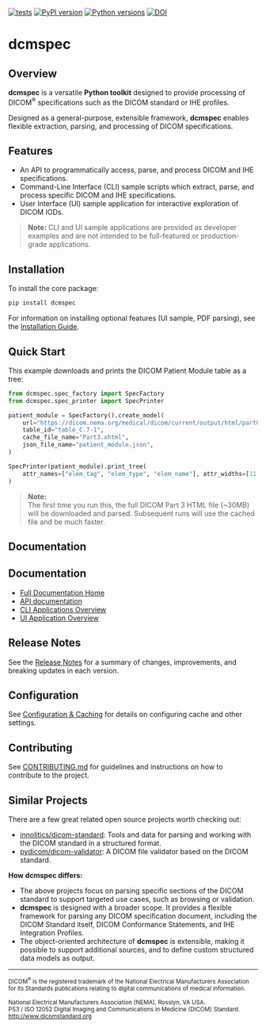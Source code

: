 [![tests](https://github.com/dwikler/dcmspec/actions/workflows/test.yml/badge.svg)](https://github.com/dwikler/dcmspec/actions/workflows/test.yml)
[![PyPI version](https://badge.fury.io/py/dcmspec.svg)](https://badge.fury.io/py/dcmspec)
[![Python versions](https://img.shields.io/pypi/pyversions/dcmspec.svg)](https://pypi.org/project/dcmspec/)
[![DOI](https://zenodo.org/badge/DOI/10.5281/zenodo.17233195.svg)](https://doi.org/10.5281/zenodo.17233195)

# dcmspec

## Overview

**dcmspec** is a versatile **Python toolkit** designed to provide processing of DICOM<sup>®</sup> specifications such as the DICOM standard or IHE profiles.

Designed as a general-purpose, extensible framework, **dcmspec** enables flexible extraction, parsing, and processing of DICOM specifications.

## Features

- An API to programmatically access, parse, and process DICOM and IHE specifications.
- Command-Line Interface (CLI) sample scripts which extract, parse, and process specific DICOM and IHE specifications.
- User Interface (UI) sample application for interactive exploration of DICOM IODs.

> **Note:** CLI and UI sample applications are provided as developer examples and are not intended to be full-featured or production-grade applications.

## Installation

To install the core package:

```bash
pip install dcmspec
```

For information on installing optional features (UI sample, PDF parsing), see the [Installation Guide](https://dwikler.github.io/dcmspec/installation/).

## Quick Start

This example downloads and prints the DICOM Patient Module table as a tree:

```python
from dcmspec.spec_factory import SpecFactory
from dcmspec.spec_printer import SpecPrinter

patient_module = SpecFactory().create_model(
    url="https://dicom.nema.org/medical/dicom/current/output/html/part03.html",
    table_id="table_C.7-1",
    cache_file_name="Part3.xhtml",
    json_file_name="patient_module.json",
)

SpecPrinter(patient_module).print_tree(
    attr_names=["elem_tag", "elem_type", "elem_name"], attr_widths=[11, 2, 64]
)
```

> **Note:**  
> The first time you run this, the full DICOM Part 3 HTML file (~30MB) will be downloaded and parsed. Subsequent runs will use the cached file and be much faster.

## Documentation

## Documentation

- [Full Documentation Home](https://dwikler.github.io/dcmspec/)
- [API documentation](https://dwikler.github.io/dcmspec/api/)
- [CLI Applications Overview](https://dwikler.github.io/dcmspec/cli/)
- [UI Application Overview](https://dwikler.github.io/dcmspec/ui/)

## Release Notes

See the [Release Notes](https://dwikler.github.io/dcmspec/changelog/) for a summary of changes, improvements, and breaking updates in each version.

## Configuration

See [Configuration & Caching](https://dwikler.github.io/dcmspec/configuration/) for details on configuring cache and other settings.

## Contributing

See [CONTRIBUTING.md](https://github.com/dwikler/dcmspec/blob/main/CONTRIBUTING.md) for guidelines and instructions on how to contribute to the project.

## Similar Projects

There are a few great related open source projects worth checking out:

- [innolitics/dicom-standard](https://github.com/innolitics/dicom-standard): Tools and data for parsing and working with the DICOM standard in a structured format.
- [pydicom/dicom-validator](https://github.com/pydicom/dicom-validator): A DICOM file validator based on the DICOM standard.

**How dcmspec differs:**

- The above projects focus on parsing specific sections of the DICOM standard to support targeted use cases, such as browsing or validation.
- **dcmspec** is designed with a broader scope. It provides a flexible framework for parsing any DICOM specification document, including the DICOM Standard itself, DICOM Conformance Statements, and IHE Integration Profiles.
- The object-oriented architecture of **dcmspec** is extensible, making it possible to support additional sources, and to define custom structured data models as output.

---

<sub>
DICOM<sup>®</sup> is the registered trademark of the National Electrical Manufacturers Association for its Standards publications relating to digital communications of medical information.<br>
<br>
National Electrical Manufacturers Association (NEMA), Rosslyn, VA USA.<br>
PS3 / ISO 12052 Digital Imaging and Communications in Medicine (DICOM) Standard.<br>
<a href="http://www.dicomstandard.org">http://www.dicomstandard.org</a>
</sub>
